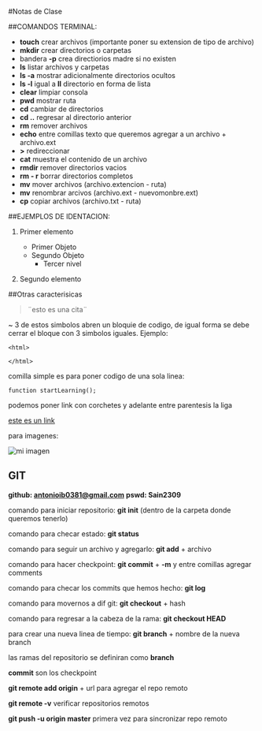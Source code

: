#Notas de Clase

##COMANDOS TERMINAL:

- **touch**  crear archivos (importante poner su extension de tipo de archivo)
- **mkdir** crear directorios o carpetas
- bandera **-p** crea directiorios madre si no existen
- **ls** listar archivos y carpetas
- **ls -a** mostrar adicionalmente directorios ocultos
- **ls -l** igual a **ll** directorio en forma de lista
- **clear** limpiar consola
- **pwd** mostrar ruta
- **cd** cambiar de directorios
- **cd ..** regresar al directorio anterior
- **rm** remover archivos
- **echo** entre comillas texto que queremos agregar a un archivo + archivo.ext
- **>** redireccionar
- **cat** muestra el contenido de un archivo
- **rmdir** remover directorios vacios
- **rm - r** borrar directorios completos
- **mv** mover archivos (archivo.extencion - ruta)
- **mv** renombrar arcivos (archivo.ext - nuevomonbre.ext)
- **cp** copiar archivos (archivo.txt - ruta)


##EJEMPLOS DE IDENTACION:

1. Primer elemento
    - Primer Objeto
    - Segundo Objeto
      - Tercer nivel

2. Segundo elemento


##Otras caracterisicas

>¨esto es una cita¨

~ 3 de estos simbolos abren un bloquie de codigo, de igual forma se debe cerrar el bloque con 3 simbolos iguales. Ejemplo:

~~~
<html>

</html>
~~~

comilla simple es para poner codigo de una sola linea:

`function startLearning();`

podemos poner link con corchetes y adelante entre parentesis la liga

[este es un link](https://dillinger.io/)

para imagenes:

![mi imagen](http://jsequeiros.com/sites/default/files/imagen-cachorro-comprimir.jpg)  


## GIT

**github: antonioib0381@gmail.com**
**pswd: Sain2309**

comando para iniciar repositorio: **git init** (dentro de la carpeta donde queremos tenerlo)

comando para checar estado: **git status**

comando para seguir un archivo y agregarlo: **git add** + archivo

comando para hacer checkpoint: **git commit** + **-m** y entre comillas agregar comments

comando para checar los commits que hemos hecho:  **git log**

comando para movernos a dif git: **git checkout** + hash

comando para regresar a la cabeza de la rama: **git checkout HEAD**

para crear una nueva linea de tiempo: **git branch** + nombre de la nueva branch

las ramas del repositorio se definiran como **branch**

**commit** son los checkpoint

**git remote add origin**  + url para agregar el repo remoto

**git remote -v** verificar repositorios remotos

**git push -u origin master** primera vez para sincronizar repo remoto

